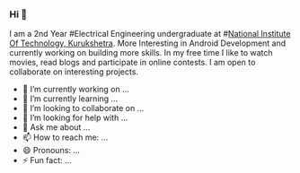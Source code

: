 ### Hi 👋

I am a 2nd Year #Electrical Engineering undergraduate at #[National Institute Of Technology, Kurukshetra](https://www.nitkkr.ac.in). More Interesting in Android Development and currently working on building more skills.
                    In my free time I like to watch movies, read blogs and participate in online contests. I am open to collaborate on interesting projects.

- 🔭 I’m currently working on ...
- 🌱 I’m currently learning ...
- 👯 I’m looking to collaborate on ...
- 🤔 I’m looking for help with ...
- 💬 Ask me about ...
- 📫 How to reach me: ...
- 😄 Pronouns: ...
- ⚡ Fun fact: ...
